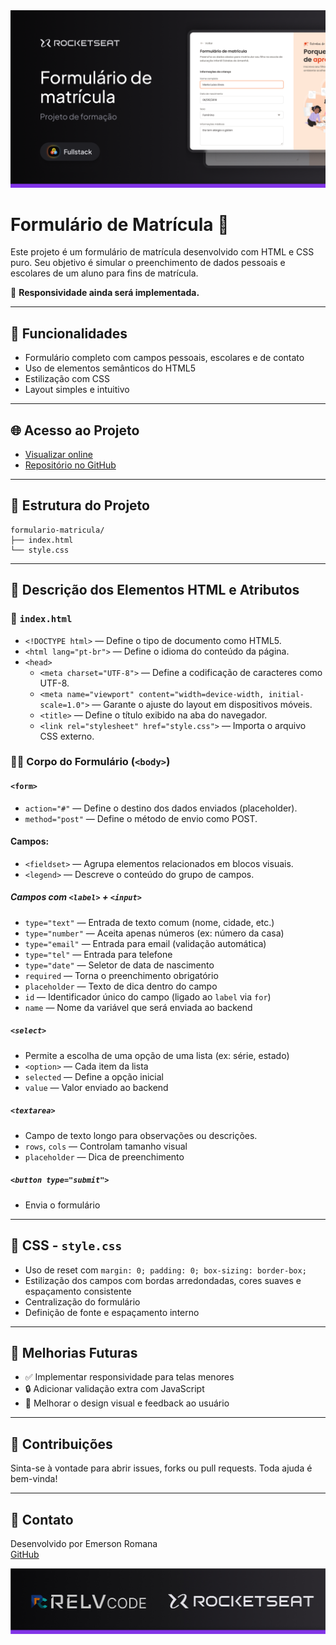 <img src="./assets/readme/Thumbnail.png">

# Formulário de Matrícula 📄

Este projeto é um formulário de matrícula desenvolvido com HTML e CSS puro. Seu objetivo é simular o preenchimento de dados pessoais e escolares de um aluno para fins de matrícula.

🚧 **Responsividade ainda será implementada.**

---

## 📌 Funcionalidades

- Formulário completo com campos pessoais, escolares e de contato
- Uso de elementos semânticos do HTML5
- Estilização com CSS
- Layout simples e intuitivo

---

## 🌐 Acesso ao Projeto

- [Visualizar online](https://emersonromana.github.io/formulario-matricula/)
- [Repositório no GitHub](https://github.com/EmersonRomana/formulario-matricula)

---

## 🧱 Estrutura do Projeto

```
formulario-matricula/
├── index.html
└── style.css
```

---

## 🧾 Descrição dos Elementos HTML e Atributos

### 📄 `index.html`

- `<!DOCTYPE html>` — Define o tipo de documento como HTML5.
- `<html lang="pt-br">` — Define o idioma do conteúdo da página.
- `<head>`
  - `<meta charset="UTF-8">` — Define a codificação de caracteres como UTF-8.
  - `<meta name="viewport" content="width=device-width, initial-scale=1.0">` — Garante o ajuste do layout em dispositivos móveis.
  - `<title>` — Define o título exibido na aba do navegador.
  - `<link rel="stylesheet" href="style.css">` — Importa o arquivo CSS externo.

### 🧍‍♂️ Corpo do Formulário (`<body>`)

#### `<form>`

- `action="#"` — Define o destino dos dados enviados (placeholder).
- `method="post"` — Define o método de envio como POST.

#### Campos:

- `<fieldset>` — Agrupa elementos relacionados em blocos visuais.
- `<legend>` — Descreve o conteúdo do grupo de campos.

##### Campos com `<label>` + `<input>`

- `type="text"` — Entrada de texto comum (nome, cidade, etc.)
- `type="number"` — Aceita apenas números (ex: número da casa)
- `type="email"` — Entrada para email (validação automática)
- `type="tel"` — Entrada para telefone
- `type="date"` — Seletor de data de nascimento
- `required` — Torna o preenchimento obrigatório
- `placeholder` — Texto de dica dentro do campo
- `id` — Identificador único do campo (ligado ao `label` via `for`)
- `name` — Nome da variável que será enviada ao backend

##### `<select>`

- Permite a escolha de uma opção de uma lista (ex: série, estado)
- `<option>` — Cada item da lista
- `selected` — Define a opção inicial
- `value` — Valor enviado ao backend

##### `<textarea>`

- Campo de texto longo para observações ou descrições.
- `rows`, `cols` — Controlam tamanho visual
- `placeholder` — Dica de preenchimento

##### `<button type="submit">`

- Envia o formulário

---

## 🎨 CSS - `style.css`

- Uso de reset com `margin: 0; padding: 0; box-sizing: border-box;`
- Estilização dos campos com bordas arredondadas, cores suaves e espaçamento consistente
- Centralização do formulário
- Definição de fonte e espaçamento interno

---

## 📅 Melhorias Futuras

- ✅ Implementar responsividade para telas menores
- 🔒 Adicionar validação extra com JavaScript
- 🎨 Melhorar o design visual e feedback ao usuário

---

## 🤝 Contribuições

Sinta-se à vontade para abrir issues, forks ou pull requests. Toda ajuda é bem-vinda!

---

## 📧 Contato

Desenvolvido por Emerson Romana  
[GitHub](https://github.com/EmersonRomana)

<img src="./assets/readme/cover-end.jpg">

